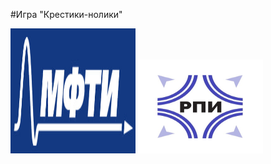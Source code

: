 #Игра "Крестики-нолики"

<img src="logo.jpg" alt="logo" height = "200" width="200"/> <img src="logo_2.jpg" alt="logo_2" height = "150" width="200"/>
